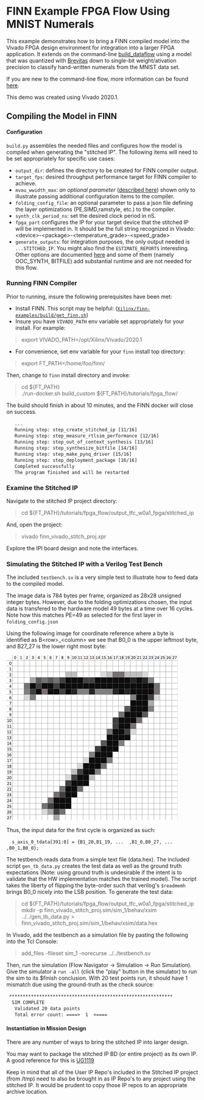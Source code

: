 # FINN Example FPGA Flow Using MNIST Numerals

This example demonstrates how to bring a FINN compiled model into the Vivado FPGA design environment for integration into a larger FPGA application. It extends on the command-line [build_dataflow](https://github.com/Xilinx/finn/tree/master/src/finn/qnn-data/build_dataflow) using a model that was quantized with [Brevitas](https://github.com/Xilinx/brevitas) down to single-bit weight/ativation precision to classify hand-written numerals from the MNIST data set. 

If you are new to the command-line flow, more information can be found [here](https://finn.readthedocs.io/en/latest/command_line.html).

This demo was created using Vivado 2020.1.  

## Compiling the Model in FINN

#### Configuration
`build.py` assembles the needed files and configures how the model is compiled when generating the "stitched IP".  The following items will need to be set appropriately for specific use cases:
- `output_dir`: defines the directory to be created for FINN compiler output.
- `target_fps`: desired throughput performance target for FINN compiler to achieve.
- `mvau_wwidth_max`:  _an optional parameter_ ([described here](https://finn.readthedocs.io/en/latest/source_code/finn.builder.html#finn.builder.build_dataflow_config.DataflowBuildConfig.mvau_wwidth_max)) shown only to illustrate passing additional configuration items to the compiler.
- `folding_config_file`: an optional parameter to pass a json file defining the layer optimizations (PE,SIMD,ramstyle, etc.) to the compiler.
- `synth_clk_period_ns`: set the desired clock period in nS.
- `fpga_part` configures the IP for your target device that the stitched IP will be implemented in.  It should be the full string recognized in Vivado: \<device\>-\<package\>-\<temperature_grade\>-\<speed_grade\>
- `generate_outputs`: for integration purposes, the only output needed is `...STITCHED_IP`.  You might also find the `ESTIMATE_REPORTS` interesting.  Other options are documented [here](https://finn.readthedocs.io/en/latest/command_line.html#generated-outputs) and some of them (namely OOC_SYNTH, BITFILE) add substantial runtime and are not needed for this flow.


### Running FINN Compiler

Prior to running, insure the following prerequisites have been met:
- Install FINN.  This script may be helpful:
  ([`Xilinx/finn-examples/build/get_finn.sh`](https://github.com/Xilinx/finn-examples/blob/main/build/get-finn.sh))
- Insure you have `VIVADO_PATH` env variable set appropriately for your install.  For example:
> export VIVADO_PATH=/opt/Xilinx/Vivado/2020.1
- For convenience, set env variable for your `finn` install top directory:
> export FT_PATH=/home/foo/finn/

Then, change to `finn` install directory and invoke:
> cd ${FT_PATH}  
> ./run-docker.sh build_custom ${FT_PATH}/tutorials/fpga_flow/

The build should finish in about 10 minutes, and the FINN docker will close on success.

```
   ...
   Running step: step_create_stitched_ip [11/16]
   Running step: step_measure_rtlsim_performance [12/16]
   Running step: step_out_of_context_synthesis [13/16]
   Running step: step_synthesize_bitfile [14/16]
   Running step: step_make_pynq_driver [15/16]
   Running step: step_deployment_package [16/16]
   Completed successfully
   The program finished and will be restarted
```


### Examine the Stitched IP

Navigate to the stitched IP project directory:

> cd ${FT_PATH}/tutorials/fpga_flow/output_tfc_w0a1_fpga/stitched_ip

And, open the project:

> vivado finn_vivado_stitch_proj.xpr

Explore the IPI board design and note the interfaces.  



### Simulating the Stitched IP with a Verilog Test Bench

The included `testbench.sv` is a very simple test to illustrate how to feed data to the compiled model. 

The image data is 784 bytes per frame, organized as 28x28 unsigned integer bytes.  However, due to the folding optimizations chosen, the input data is transfered to the hardware model 49 bytes at a time over 16 cycles.  Note how this matches PE=49 as selected for the first layer in `folding_config.json` 

Using the following image for coordinate reference where a byte is identified as B\<row\>\_\<column\> we see that B0_0 is the upper leftmost byte, and B27_27 is the lower right most byte:

![Image coordinates: 0,0 is the upper left, and 27,27 is the lower right](numeral.png)

Thus, the input data for the first cycle is organized as such:
```
  s_axis_0_tdata[391:0] = {B1_20,B1_19, ...  ,B1_0,B0_27, ...  ,B0_1,B0_0};
```

The testbench reads data from a simple text file (data.hex).  The included script `gen_tb_data.py` creates the test data as well as the ground truth expectations (Note: using ground truth is undesirable if the intent is to validate that the HW implementation matches the trained model).  The script takes the liberty of flipping the byte-order such that verilog's `$readmemh` brings B0_0 nicely into the LSB position.   To generate the test data:

> cd ${FT_PATH}/tutorials/fpga_flow/output_tfc_w0a1_fpga/stitched_ip  
> mkdir -p finn_vivado_stitch_proj.sim/sim_1/behav/xsim  
> ../../gen_tb_data.py > finn_vivado_stitch_proj.sim/sim_1/behav/xsim/data.hex

In Vivado, add the testbench as a simulation file by pasting the following into the Tcl Console:
> add_files -fileset sim_1 -norecurse ../../testbench.sv


Then, run the simulation (Flow Navigator -> Simulation -> Run Simulation).   Give the simulator a `run -all`  (click the "play" button in the simulator) to run the sim to its $finish conclusion.  With 20 test points run, it should have 1 mismatch due using the ground-truth as the check source:

```
 ************************************************************ 
  SIM COMPLETE
   Validated 20 data points 
   Total error count: ====>  1  <====
```

#### Instantiation in Mission Design

There are any number of ways to bring the stitched IP into larger design.  

You may want to package the stitched IP BD (or entire project) as its own IP.  A good reference for this is [UG1119](https://www.xilinx.com/support/documentation/sw_manuals/xilinx2020_1/ug1119-vivado-creating-packaging-ip-tutorial.pdf)  

Keep in mind that all of the User IP Repo's included in the Stitched IP project (from /tmp) need to also be brought in as IP Repo's to any project using the stitched IP.  It would be prudent to copy those IP repos to an appropriate archive location.

